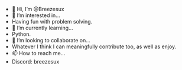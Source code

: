 - 👋 Hi, I’m @Breezesux
- 👀 I’m interested in...
- Having fun with problem solving.
- 🌱 I’m currently learning...
- Python.
- 💞️ I’m looking to collaborate on...
- Whatever I think I can meaningfully contribute too, as well as enjoy.
- 📫 How to reach me...
- Discord: breezesux

<!---
Breezesux/Breezesux is a ✨ special ✨ repository because its `README.md` (this file) appears on your GitHub profile.
You can click the Preview link to take a look at your changes.
--->
